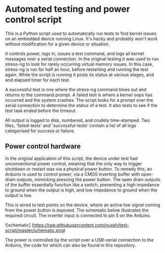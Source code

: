 Automated testing and power control script
==========================================

This is a Python script used to automatically run tests to find kernel issues
on an embedded device running Linux. It's hacky and probably won't work without
modification for a given device or situation.

It controls power, logs in, issues a test command, and logs all kernel messages
over a serial connection.  In the original testing it was used to run stress-ng
to look for rarely occurring virtual memory issues. In this case, stress-ng is
run for half an hour, before restarting and running the test again. While the
script is running it posts its status at various stages, and and elapsed timer
for each test.

A successful test is one where the stress-ng command times out and returns to
the command prompt. A failed test is where a kernel oops has occurred and the
system crashes. The script looks for a prompt over the serial connection to
determine the status of a test. It also tests to see if the test task ended
before the timeout.

All output is logged to disk, numbered, and crudely time-stamped. Two files,
'failed-tests' and 'successful-tests' contain a list of all logs categorised
for success or failure.

Power control hardware
----------------------

In the original application of this script, the device under test had
unconventional power control, meaning that the only way to trigger shutdown or
restart was via a physical power button. To remedy this, an Arduino is used to
control power, via a CMOS inverting buffer with open-drain outputs, mimicking
pressing the power button. The open drain outputs of the buffer essentially
function like a switch, presenting a high impedance to ground when the output
is high, and low impedance to ground when the output is low.

This is wired to test points on the device, where an active low signal coming
from the power button is exposed. The schematic below illustrates the required
circuit. The inverter input is connected to pin 5 on the Arduino.

![schematic]
(https://raw.githubusercontent.com/nuxeh/test-script/master/schematic.png)

The power is controlled by the script over a USB-serial connection to the
Arduino, the code for which can also be found in this repository.
